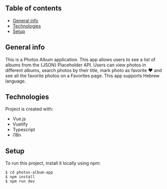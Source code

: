 ## Table of contents

- [General info](#general-info)
- [Technologies](#technologies)
- [Setup](#setup)

## General info

This is a Photos Album application. This app allows users to see a list of albums from the
{JSON} Placeholder API. Users can view photos in different albums, search photos by their title,
mark photo as favorite :heart: and see all the favorite photos on a Favorites page.
This app supports Hebrew language.

## Technologies

Project is created with:

- Vue.js
- Vuetify
- Typescript
- i18n

## Setup

To run this project, install it locally using npm:

```
$ cd photos-album-app
$ npm install
$ npm run dev

```
